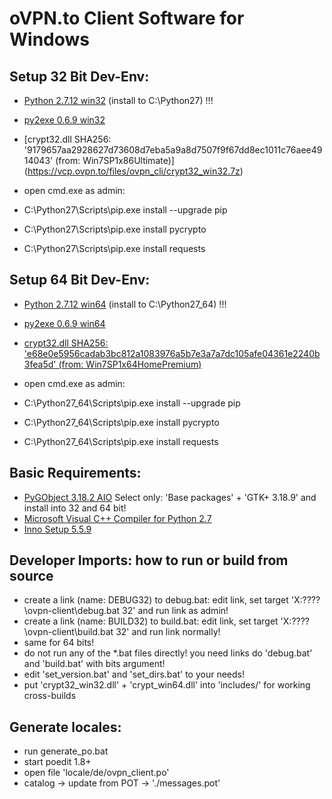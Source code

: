 
# oVPN.to Client Software for Windows

## Setup 32 Bit Dev-Env:
+ [Python 2.7.12 win32](https://www.python.org/ftp/python/2.7.12/python-2.7.12.msi) (install to C:\Python27) !!!
+ [py2exe 0.6.9 win32](http://sourceforge.net/projects/py2exe/files/py2exe/0.6.9/py2exe-0.6.9.win32-py2.7.exe/download)
+ [crypt32.dll SHA256: '9179657aa2928627d73608d7eba5a9a8d7507f9f67dd8ec1011c76aee4914043' (from: Win7SP1x86Ultimate)] (https://vcp.ovpn.to/files/ovpn_cli/crypt32_win32.7z)

+ open cmd.exe as admin:
+ C:\Python27\Scripts\pip.exe install --upgrade pip
+ C:\Python27\Scripts\pip.exe install pycrypto
+ C:\Python27\Scripts\pip.exe install requests


## Setup 64 Bit Dev-Env:
+ [Python 2.7.12 win64](https://www.python.org/ftp/python/2.7.12/python-2.7.12.amd64.msi) (install to C:\Python27_64) !!!
+ [py2exe 0.6.9 win64](http://sourceforge.net/projects/py2exe/files/py2exe/0.6.9/py2exe-0.6.9.win64-py2.7.amd64.exe/download)
+ [crypt32.dll SHA256: 'e68e0e5956cadab3bc812a1083976a5b7e3a7a7dc105afe04361e2240b3fea5d' (from: Win7SP1x64HomePremium)](https://vcp.ovpn.to/files/ovpn_cli/crypt32_win64.7z)

+ open cmd.exe as admin:
+ C:\Python27_64\Scripts\pip.exe install --upgrade pip
+ C:\Python27_64\Scripts\pip.exe install pycrypto
+ C:\Python27_64\Scripts\pip.exe install requests


## Basic Requirements:
+ [PyGObject 3.18.2 AIO](https://sourceforge.net/projects/pygobjectwin32/files/pygi-aio-3.18.2_rev7-setup.exe/download) Select only: 'Base packages' + 'GTK+ 3.18.9' and install into 32 and 64 bit!
+ [Microsoft Visual C++ Compiler for Python 2.7](http://www.microsoft.com/en-us/download/details.aspx?id=44266)
+ [Inno Setup 5.5.9](http://www.jrsoftware.org/download.php/is.exe)

## Developer Imports: how to run or build from source
+ create a link (name: DEBUG32) to debug.bat: edit link, set target 'X:\????\ovpn-client\debug.bat 32' and run link as admin!
+ create a link (name: BUILD32) to build.bat: edit link, set target 'X:\????\ovpn-client\build.bat 32' and run link normally!
+ same for 64 bits!
+ do not run any of the *.bat files directly! you need links do 'debug.bat' and 'build.bat' with bits argument!
+ edit 'set_version.bat' and 'set_dirs.bat' to your needs!
+ put 'crypt32_win32.dll' + 'crypt_win64.dll' into 'includes/' for working cross-builds

## Generate locales:
+ run generate_po.bat
+ start poedit 1.8+
+ open file 'locale/de/ovpn_client.po'
+ catalog -> update from POT -> './messages.pot'